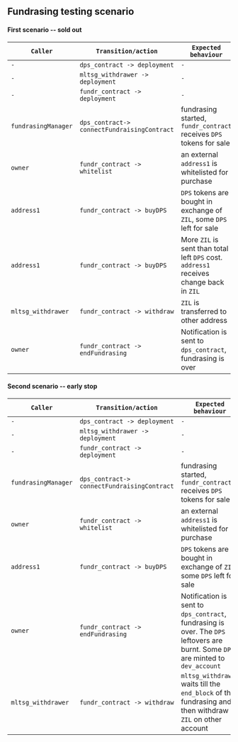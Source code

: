 ## Fundrasing testing scenario

#### First scenario -- sold out
|`Caller`|`Transition/action`|`Expected behaviour`|
|--|--|--|
|`-`|`dps_contract -> deployment`|`-`|
|`-`|`mltsg_withdrawer -> deployment`|`-`|
|`-`|`fundr_contract -> deployment`|`-`|
|`fundrasingManager`|`dps_contract-> connectFundraisingContract`|fundrasing started, `fundr_contract` receives `DPS` tokens for sale|
|`owner`|`fundr_contract -> whitelist`|an external `address1` is whitelisted for purchase|
|`address1`|`fundr_contract -> buyDPS`| `DPS` tokens are bought in exchange of `ZIL`, some `DPS` left for sale|
|`address1`|`fundr_contract -> buyDPS`| More `ZIL` is sent than total left `DPS` cost. `address1` receives change back in `ZIL`|
|`mltsg_withdrawer`| `fundr_contract -> withdraw` | `ZIL` is transferred to other address |
|`owner`| `fundr_contract -> endFundrasing` | Notification is sent to `dps_contract`, fundrasing is over |

#### Second scenario -- early stop
|`Caller`|`Transition/action`|`Expected behaviour`|
|--|--|--|
|`-`|`dps_contract -> deployment`|`-`|
|`-`|`mltsg_withdrawer -> deployment`|`-`|
|`-`|`fundr_contract -> deployment`|`-`|
|`fundrasingManager`|`dps_contract-> connectFundraisingContract`|fundrasing started, `fundr_contract` receives `DPS` tokens for sale|
|`owner`|`fundr_contract -> whitelist`|an external `address1` is whitelisted for purchase|
|`address1`|`fundr_contract -> buyDPS`| `DPS` tokens are bought in exchange of `ZIL`, some `DPS` left for sale|
|`owner`| `fundr_contract -> endFundrasing` | Notification is sent to `dps_contract`, fundrasing is over. The `DPS` leftovers are burnt. Some `DPS` are minted to `dev_account`|
|`mltsg_withdrawer`| `fundr_contract -> withdraw` | `mltsg_withdrawer` waits till the `end_block` of the fundrasing and then withdraw `ZIL` on other account |